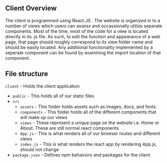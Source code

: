 ## Client Overview
The client is programmed using React.JS . The website is organized in to a number of views which users can assess and occassionally utilize seperate components. Most of the time, most of the code for a view is located directly in its .js file. As such, to edit the function and appearance of a web page, that page should roughly correspond to its view folder name and should be easily located. Any additional functionality implemented by a seperate component can be found by examining the import location of that component. 


## File structure
`client` - Holds the client application
- `public` - This holds all of our static files
- `src`
    - `assets` - This folder holds assets such as images, docs, and fonts
    - `components` - This folder holds all of the different components that will make up our views
    - `views` - These represent a unique page on the website i.e. Home or About. These are still normal react components
    - `App.js` - This is what renders all of our browser routes and different views
    - `index.js` - This is what renders the react app by rendering App.js, should not change
- `package.json` - Defines npm behaviors and packages for the client

